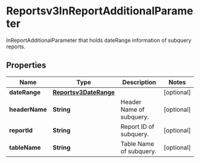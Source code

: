 

# Reportsv3InReportAdditionalParameter

InReportAdditionalParameter that holds dateRange information of subquery reports.

## Properties

| Name | Type | Description | Notes |
|------------ | ------------- | ------------- | -------------|
|**dateRange** | [**Reportsv3DateRange**](Reportsv3DateRange.md) |  |  [optional] |
|**headerName** | **String** | Header Name of subquery. |  [optional] |
|**reportId** | **String** | Report ID of subquery. |  [optional] |
|**tableName** | **String** | Table Name of subquery. |  [optional] |



